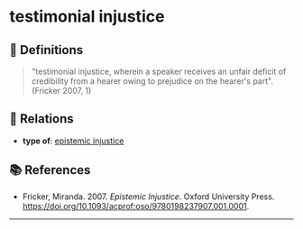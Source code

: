# testimonial injustice

## 📖 Definitions

> "testimonial injustice, wherein a speaker receives an unfair deficit of credibility from a hearer owing to prejudice on the hearer's part". (Fricker 2007, 1)

## 🔗 Relations

- **type of**: [epistemic injustice](./epistemic-injustice.md)

## 📚 References

- Fricker, Miranda. 2007. _Epistemic Injustice_. Oxford University Press. https://doi.org/10.1093/acprof:oso/9780198237907.001.0001.

---

<script src="https://giscus.app/client.js"
                data-repo="natesheehan/conceptcartography"
                data-repo-id="R_kgDOPB5QiQ"
                data-category="General"
                data-category-id="DIC_kwDOPB5Qic4CsAxd"
                data-mapping="pathname"
                data-strict="0"
                data-reactions-enabled="1"
                data-emit-metadata="0"
                data-input-position="bottom"
                data-theme="catppuccin_mocha"
                data-lang="en"
                crossorigin="anonymous"
                async>
        </script>
        
